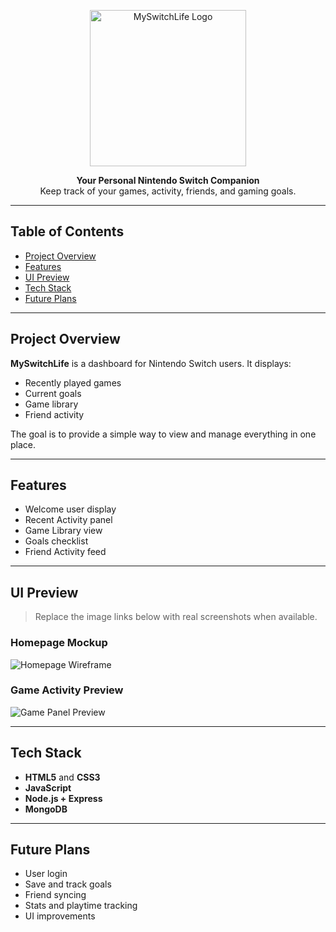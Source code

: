 <p align="center">
  <img src="https://github.com/tsukidan/myswitchlife/raw/main/public/img/myswitchlifelogo.png" alt="MySwitchLife Logo" width="250"/>
</p>
<p align="center"><strong>Your Personal Nintendo Switch Companion</strong><br/>
Keep track of your games, activity, friends, and gaming goals.</p>

---

## Table of Contents

- [Project Overview](#project-overview)
- [Features](#features)
- [UI Preview](#ui-preview)
- [Tech Stack](#tech-stack)
- [Future Plans](#future-plans)

---

## Project Overview

**MySwitchLife** is a dashboard for Nintendo Switch users. It displays:

- Recently played games  
- Current goals  
- Game library  
- Friend activity  

The goal is to provide a simple way to view and manage everything in one place.

---

## Features

- Welcome user display  
- Recent Activity panel  
- Game Library view  
- Goals checklist  
- Friend Activity feed

---

## UI Preview

> Replace the image links below with real screenshots when available.

### Homepage Mockup  
![Homepage Wireframe](https://via.placeholder.com/800x500?text=Homepage+Mockup)

### Game Activity Preview  
![Game Panel Preview](https://via.placeholder.com/400x250?text=Game+Activity+Preview)

---

## Tech Stack

- **HTML5** and **CSS3**  
- **JavaScript**  
- **Node.js + Express**
- **MongoDB**

---

## Future Plans

- User login  
- Save and track goals  
- Friend syncing  
- Stats and playtime tracking  
- UI improvements

